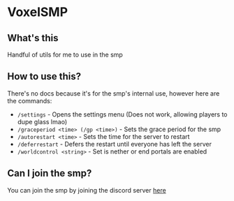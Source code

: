 # VoxelSMP

## What's this

Handful of utils for me to use in the smp

## How to use this?

There's no docs because it's for the smp's internal use, however here are the commands:

- `/settings` - Opens the settings menu (Does not work, allowing players to dupe glass lmao)
- `/graceperiod <time> (/gp <time>)` - Sets the grace period for the smp
- `/autorestart <time>` - Sets the time for the server to restart
- `/deferrestart` - Defers the restart until everyone has left the server
- `/worldcontrol <string>` - Set is nether or end portals are enabled 

## Can I join the smp?

You can join the smp by joining the discord server [here](https://discord.gg/yFt4XgjmCu)